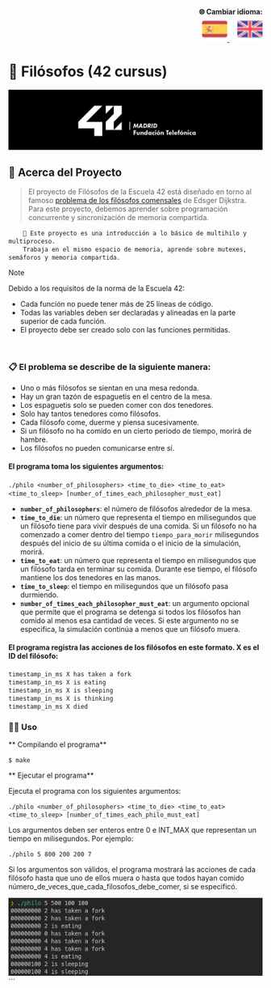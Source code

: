 <p align="end">
   <strong>🌐 Cambiar idioma:</strong><br>
   <a href="README.es.md">
    <img src="https://github.com/Nachopuerto95/multilang/blob/main/ES.png" alt="Español" width="50">
  </a>&nbsp;&nbsp;&nbsp;
  <a href="/README.md">
    <img src="https://github.com/Nachopuerto95/multilang/blob/main/EN.png" alt="English" width="50">
  </a>
</p>

<h1>🍝 Filósofos (42 cursus)</h1>

<img src="https://github.com/Nachopuerto95/multilang/blob/main/42-Madrid%20-%20Edited.jpg">


## 📜 Acerca del Proyecto

> El proyecto de Filósofos de la Escuela 42 está diseñado en torno al famoso [problema de los filósofos comensales](https://en.wikipedia.org/wiki/Dining_philosophers_problem) de Edsger Dijkstra. \
> Para este proyecto, debemos aprender sobre programación concurrente y sincronización de memoria compartida.

```
	🚀 Este proyecto es una introducción a lo básico de multihilo y multiproceso.
 	Trabaja en el mismo espacio de memoria, aprende sobre mutexes, semáforos y memoria compartida.
```

> [!NOTE]  
> Debido a los requisitos de la norma de la Escuela 42:
> * Cada función no puede tener más de 25 líneas de código.
> * Todas las variables deben ser declaradas y alineadas en la parte superior de cada función.
> * El proyecto debe ser creado solo con las funciones permitidas.
<br>

### 📋 El problema se describe de la siguiente manera:

* Uno o más filósofos se sientan en una mesa redonda.
* Hay un gran tazón de espaguetis en el centro de la mesa.
* Los espaguetis solo se pueden comer con dos tenedores.
* Solo hay tantos tenedores como filósofos.
* Cada filósofo come, duerme y piensa sucesivamente.
* Si un filósofo no ha comido en un cierto periodo de tiempo, morirá de hambre.
* Los filósofos no pueden comunicarse entre sí.

#### El programa toma los siguientes argumentos:

`./philo <number_of_philosophers> <time_to_die> <time_to_eat> <time_to_sleep>
[number_of_times_each_philosopher_must_eat]`

* **```number_of_philosophers```**: el número de filósofos alrededor de la mesa.
* **```time_to_die```**: un número que representa el tiempo en milisegundos que un filósofo tiene para vivir después de una comida. Si un filósofo no ha comenzado a comer dentro del tiempo `tiempo_para_morir` milisegundos después del inicio de su última comida o el inicio de la simulación, morirá.
* **```time_to_eat```**: un número que representa el tiempo en milisegundos que un filósofo tarda en terminar su comida. Durante ese tiempo, el filósofo mantiene los dos tenedores en las manos.
* **```time_to_sleep```**: el tiempo en milisegundos que un filósofo pasa durmiendo.
* **```number_of_times_each_philosopher_must_eat```**: un argumento opcional que permite que el programa se detenga si todos los filósofos han comido al menos esa cantidad de veces. Si este argumento no se especifica, la simulación continúa a menos que un filósofo muera.

#### El programa registra las acciones de los filósofos en este formato. X es el ID del filósofo:

```shell
timestamp_in_ms X has taken a fork
timestamp_in_ms X is eating
timestamp_in_ms X is sleeping
timestamp_in_ms X is thinking
timestamp_in_ms X died
```

### 👨‍💻 Uso

** Compilando el programa**

```shell
$ make
```

** Ejecutar el programa**

Ejecuta el programa con los siguientes argumentos:

```shell
./philo <number_of_philosophers> <time_to_die> <time_to_eat> <time_to_sleep> [number_of_times_each_philo_must_eat]
```

Los argumentos deben ser enteros entre 0 e INT_MAX que representan un tiempo en milisegundos. Por ejemplo:


```shell
./philo 5 800 200 200 7
```

Si los argumentos son válidos, el programa mostrará las acciones de cada filósofo hasta que uno de ellos muera o hasta que todos hayan comido número_de_veces_que_cada_filosofos_debe_comer, si se especificó.

<img src="https://github.com/Nachopuerto95/multilang/blob/main/program-example.png"> ```
